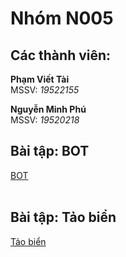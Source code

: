 <h1> Nhóm N005 </h1>
<h2> Các thành viên: </h2>
<p><b> Phạm Viết Tài </b><br> 
MSSV: <i>19522155</i></p>
<p><b> 	Nguyễn Minh Phú </b><br> 
MSSV: <i>19520218</i></p>

<h2> Bài tập: BOT <br> </h2>

<a href="https://github.com/turkin501/CS112.K21.KHTN/tree/master/homework/week01/BOT">
  BOT
</a>
<br>
<br>

<h2> Bài tập: Tảo biển <br> </h2>

<a href="https://github.com/turkin501/CS112.K21.KHTN/tree/master/homework/week01/tao%20bien">
  Tảo biển
</a>
<br>
<br>

